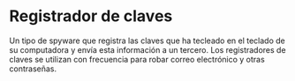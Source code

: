 [Title]: # (Registrador de claves)
[Difficulty]: # (Principiante)
[Order]: # (66)

# Registrador de claves 

Un tipo de spyware que registra las claves que ha tecleado en el teclado de su computadora y envía esta información a un tercero. Los registradores de claves se utilizan con frecuencia para robar correo electrónico y otras contraseñas.